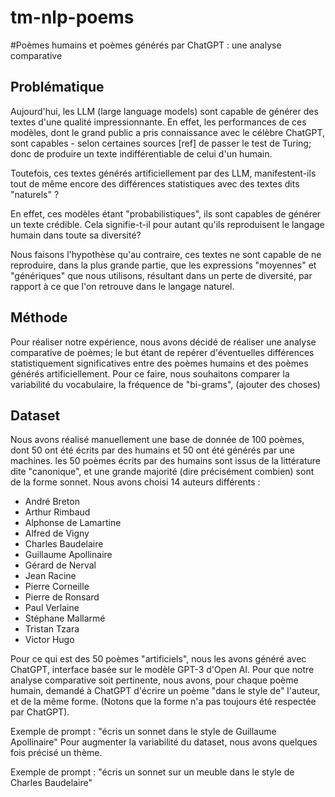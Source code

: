 # tm-nlp-poems

#Poèmes humains et poèmes générés par ChatGPT : une analyse comparative

## Problématique
Aujourd'hui, les LLM (large language models) sont capable de générer des textes d'une qualité impressionnante. En effet, les performances de ces modèles, dont le grand public a pris connaissance avec le célèbre ChatGPT, sont capables - selon certaines sources [ref] de passer le test de Turing; donc de produire un texte indifférentiable de celui d'un humain.

Toutefois, ces textes générés artificiellement par des LLM, manifestent-ils tout de même encore des différences statistiques avec des textes dits "naturels" ?

En effet, ces modèles étant "probabilistiques", ils sont capables de générer un texte crédible. Cela signifie-t-il pour autant qu'ils reproduisent le langage humain dans toute sa diversité?

Nous faisons l'hypothèse qu'au contraire, ces textes ne sont capable de ne reproduire, dans la plus grande partie, que les expressions "moyennes" et "génériques" que nous utilisons, résultant dans un perte de diversité, par rapport à ce que l'on retrouve dans le langage naturel.

## Méthode
Pour réaliser notre expérience, nous avons décidé de réaliser une analyse comparative de poèmes; le but étant de repérer d'éventuelles différences statistiquement significatives entre des poèmes humains et des poèmes générés artificiellement. Pour ce faire, nous souhaitons comparer la variabilité du vocabulaire, la fréquence de "bi-grams", (ajouter des choses)

## Dataset
Nous avons réalisé manuellement une base de donnée de 100 poèmes, dont 50 ont été écrits par des humains et 50 ont été générés par une machines. les 50 poèmes écrits par des humains sont issus de la littérature dite "canonique", et une grande majorité (dire précisément combien) sont de la forme sonnet. Nous avons choisi 14 auteurs différents :

- André Breton
- Arthur Rimbaud
- Alphonse de Lamartine
- Alfred de Vigny
- Charles Baudelaire
- Guillaume Apollinaire
- Gérard de Nerval
- Jean Racine
- Pierre Corneille
- Pierre de Ronsard
- Paul Verlaine
- Stéphane Mallarmé
- Tristan Tzara
- Victor Hugo

Pour ce qui est des 50 poèmes "artificiels", nous les avons généré avec ChatGPT, interface basée sur le modèle GPT-3 d'Open AI. Pour que notre analyse comparative soit pertinente, nous avons, pour chaque poème humain, demandé à ChatGPT d'écrire un poème "dans le style de" l'auteur, et de la même forme. (Notons que la forme n'a pas toujours été respectée par ChatGPT).

Exemple de prompt : "écris un sonnet dans le style de Guillaume Apollinaire"
Pour augmenter la variabilité du dataset, nous avons quelques fois précisé un thème.

Exemple de prompt : "écris un sonnet sur un meuble dans le style de Charles Baudelaire"
